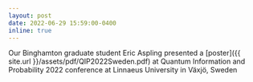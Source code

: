 ```yaml
---
layout: post
date: 2022-06-29 15:59:00-0400
inline: true
---
```


Our Binghamton graduate student Eric Aspling presented a [poster]({{ site.url }}/assets/pdf/QIP2022Sweden.pdf) at Quantum Information and Probability 2022 conference at Linnaeus University in Växjö, Sweden
